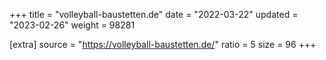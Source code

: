 +++
title = "volleyball-baustetten.de"
date = "2022-03-22"
updated = "2023-02-26"
weight = 98281

[extra]
source = "https://volleyball-baustetten.de/"
ratio = 5
size = 96
+++
